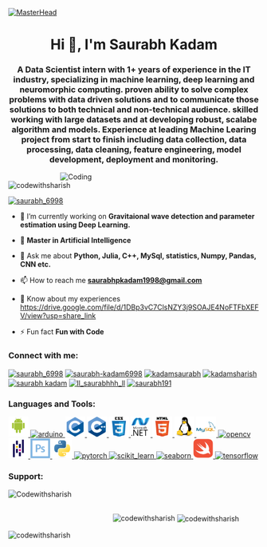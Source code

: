 [![MasterHead](https://i.ytimg.com/vi/_4kLioMoMrk/maxresdefault.jpg)](htteps://saurabhkadam.io)
<h1 align="center">Hi 👋, I'm Saurabh Kadam</h1>
<h3 align="center">A Data Scientist intern with 1+ years of experience in the IT industry, specializing in machine learning, deep learning and neuromorphic computing. proven ability to solve complex problems with data driven solutions and to communicate those solutions to both technical and non-technical audience. skilled working with large datasets and at developing robust, scalabe algorithm and models. Experience at leading Machine Learing project from start to finish including data collection, data processing, data cleaning, feature engineering, model development, deployment and monitoring.</h3>
<img align="right" alt="Coding" width="400" src="https://thumbs.gfycat.com/AshamedWeightyDachshund-max-1mb.gif">

<p align="left"> <img src="https://komarev.com/ghpvc/?username=codewithsharish&label=Profile%20views&color=0e75b6&style=flat" alt="codewithsharish" /> </p>

<p align="left"> <a href="https://twitter.com/saurabh_6998" target="blank"><img src="https://img.shields.io/twitter/follow/saurabh_6998?logo=twitter&style=for-the-badge" alt="saurabh_6998" /></a> </p>

- 🔭 I’m currently working on **Gravitaional wave detection and parameter estimation using Deep Learning.**

- 🌱 **Master in Artificial Intelligence**

- 💬 Ask me about **Python, Julia, C++, MySql, statistics, Numpy, Pandas, CNN etc.**

- 📫 How to reach me **saurabhpkadam1998@gmail.com**

- 📄 Know about my experiences https://drive.google.com/file/d/1DBp3vC7ClsNZY3j9SOAJE4NoFTFbXEFV/view?usp=share_link

- ⚡ Fun fact **Fun with Code**

<h3 align="left">Connect with me:</h3>
<p align="left">
<a href="https://twitter.com/saurabh_6998" target="blank"><img align="center" src="https://raw.githubusercontent.com/rahuldkjain/github-profile-readme-generator/master/src/images/icons/Social/twitter.svg" alt="saurabh_6998" height="30" width="40" /></a>
<a href="https://linkedin.com/in/saurabh-kadam6998" target="blank"><img align="center" src="https://raw.githubusercontent.com/rahuldkjain/github-profile-readme-generator/master/src/images/icons/Social/linked-in-alt.svg" alt="saurabh-kadam6998" height="30" width="40" /></a>
<a href="https://stackoverflow.com/users/kadamsaurabh" target="blank"><img align="center" src="https://raw.githubusercontent.com/rahuldkjain/github-profile-readme-generator/master/src/images/icons/Social/stack-overflow.svg" alt="kadamsaurabh" height="30" width="40" /></a>
<a href="https://kaggle.com/kadamsharish" target="blank"><img align="center" src="https://raw.githubusercontent.com/rahuldkjain/github-profile-readme-generator/master/src/images/icons/Social/kaggle.svg" alt="kadamsharish" height="30" width="40" /></a>
<a href="https://fb.com/saurabh kadam" target="blank"><img align="center" src="https://raw.githubusercontent.com/rahuldkjain/github-profile-readme-generator/master/src/images/icons/Social/facebook.svg" alt="saurabh kadam" height="30" width="40" /></a>
<a href="https://instagram.com/ll_saurabhhh_ll" target="blank"><img align="center" src="https://raw.githubusercontent.com/rahuldkjain/github-profile-readme-generator/master/src/images/icons/Social/instagram.svg" alt="ll_saurabhhh_ll" height="30" width="40" /></a>
<a href="https://www.hackerrank.com/saurabh191" target="blank"><img align="center" src="https://raw.githubusercontent.com/rahuldkjain/github-profile-readme-generator/master/src/images/icons/Social/hackerrank.svg" alt="saurabh191" height="30" width="40" /></a>
</p>

<h3 align="left">Languages and Tools:</h3>
<p align="left"> <a href="https://developer.android.com" target="_blank" rel="noreferrer"> <img src="https://raw.githubusercontent.com/devicons/devicon/master/icons/android/android-original-wordmark.svg" alt="android" width="40" height="40"/> </a> <a href="https://www.arduino.cc/" target="_blank" rel="noreferrer"> <img src="https://cdn.worldvectorlogo.com/logos/arduino-1.svg" alt="arduino" width="40" height="40"/> </a> <a href="https://www.cprogramming.com/" target="_blank" rel="noreferrer"> <img src="https://raw.githubusercontent.com/devicons/devicon/master/icons/c/c-original.svg" alt="c" width="40" height="40"/> </a> <a href="https://www.w3schools.com/cpp/" target="_blank" rel="noreferrer"> <img src="https://raw.githubusercontent.com/devicons/devicon/master/icons/cplusplus/cplusplus-original.svg" alt="cplusplus" width="40" height="40"/> </a> <a href="https://www.w3schools.com/css/" target="_blank" rel="noreferrer"> <img src="https://raw.githubusercontent.com/devicons/devicon/master/icons/css3/css3-original-wordmark.svg" alt="css3" width="40" height="40"/> </a> <a href="https://dotnet.microsoft.com/" target="_blank" rel="noreferrer"> <img src="https://raw.githubusercontent.com/devicons/devicon/master/icons/dot-net/dot-net-original-wordmark.svg" alt="dotnet" width="40" height="40"/> </a> <a href="https://www.w3.org/html/" target="_blank" rel="noreferrer"> <img src="https://raw.githubusercontent.com/devicons/devicon/master/icons/html5/html5-original-wordmark.svg" alt="html5" width="40" height="40"/> </a> <a href="https://www.linux.org/" target="_blank" rel="noreferrer"> <img src="https://raw.githubusercontent.com/devicons/devicon/master/icons/linux/linux-original.svg" alt="linux" width="40" height="40"/> </a> <a href="https://www.mysql.com/" target="_blank" rel="noreferrer"> <img src="https://raw.githubusercontent.com/devicons/devicon/master/icons/mysql/mysql-original-wordmark.svg" alt="mysql" width="40" height="40"/> </a> <a href="https://opencv.org/" target="_blank" rel="noreferrer"> <img src="https://www.vectorlogo.zone/logos/opencv/opencv-icon.svg" alt="opencv" width="40" height="40"/> </a> <a href="https://pandas.pydata.org/" target="_blank" rel="noreferrer"> <img src="https://raw.githubusercontent.com/devicons/devicon/2ae2a900d2f041da66e950e4d48052658d850630/icons/pandas/pandas-original.svg" alt="pandas" width="40" height="40"/> </a> <a href="https://www.photoshop.com/en" target="_blank" rel="noreferrer"> <img src="https://raw.githubusercontent.com/devicons/devicon/master/icons/photoshop/photoshop-line.svg" alt="photoshop" width="40" height="40"/> </a> <a href="https://www.python.org" target="_blank" rel="noreferrer"> <img src="https://raw.githubusercontent.com/devicons/devicon/master/icons/python/python-original.svg" alt="python" width="40" height="40"/> </a> <a href="https://pytorch.org/" target="_blank" rel="noreferrer"> <img src="https://www.vectorlogo.zone/logos/pytorch/pytorch-icon.svg" alt="pytorch" width="40" height="40"/> </a> <a href="https://scikit-learn.org/" target="_blank" rel="noreferrer"> <img src="https://upload.wikimedia.org/wikipedia/commons/0/05/Scikit_learn_logo_small.svg" alt="scikit_learn" width="40" height="40"/> </a> <a href="https://seaborn.pydata.org/" target="_blank" rel="noreferrer"> <img src="https://seaborn.pydata.org/_images/logo-mark-lightbg.svg" alt="seaborn" width="40" height="40"/> </a> <a href="https://developer.apple.com/swift/" target="_blank" rel="noreferrer"> <img src="https://raw.githubusercontent.com/devicons/devicon/master/icons/swift/swift-original.svg" alt="swift" width="40" height="40"/> </a> <a href="https://www.tensorflow.org" target="_blank" rel="noreferrer"> <img src="https://www.vectorlogo.zone/logos/tensorflow/tensorflow-icon.svg" alt="tensorflow" width="40" height="40"/> </a> </p>

<h3 align="left">Support:</h3>
<p><a href="https://www.buymeacoffee.com/Codewithsharish"> <img align="left" src="https://cdn.buymeacoffee.com/buttons/v2/default-yellow.png" height="50" width="210" alt="Codewithsharish" /></a></p><br><br>

<p><img align="left" src="https://github-readme-stats.vercel.app/api/top-langs?username=codewithsharish&show_icons=true&locale=en&layout=compact" alt="codewithsharish" /></p>

<p>&nbsp;<img align="center" src="https://github-readme-stats.vercel.app/api?username=codewithsharish&show_icons=true&locale=en" alt="codewithsharish" /></p>

<p><img align="center" src="https://github-readme-streak-stats.herokuapp.com/?user=codewithsharish&" alt="codewithsharish" /></p>
